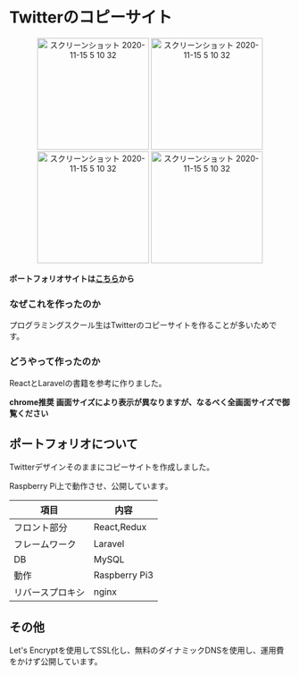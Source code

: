 # Twitterのコピーサイト
<div align="center">
  <img width="200" alt="スクリーンショット 2020-11-15 5 10 32" src="https://user-images.githubusercontent.com/43082614/102741591-203dab80-4396-11eb-9356-5b4cbf33ea29.png"> 

<img width="200" alt="スクリーンショット 2020-11-15 5 10 32" src="https://user-images.githubusercontent.com/43082614/102741582-1b78f780-4396-11eb-90a1-437ad103a8d1.png"> 
</div>
<div align="center">
<img width="200" alt="スクリーンショット 2020-11-15 5 10 32" src="https://user-images.githubusercontent.com/43082614/102741593-216ed880-4396-11eb-9c99-0d73082d0ea9.png"> 
<img width="200" alt="スクリーンショット 2020-11-15 5 10 32" src="https://user-images.githubusercontent.com/43082614/102741595-22a00580-4396-11eb-8712-90f2a25eb191.png">
</div>

**ポートフォリオサイトは[こちら](https://www.yktk435.live-on.net)から**



### なぜこれを作ったのか
プログラミングスクール生はTwitterのコピーサイトを作ることが多いためです。

### どうやって作ったのか
ReactとLaravelの書籍を参考に作りました。

**chrome推奨**
**画面サイズにより表示が異なりますが、なるべく全画面サイズで御覧ください**




## ポートフォリオについて
Twitterデザインそのままにコピーサイトを作成しました。

Raspberry Pi上で動作させ、公開しています。

|項目|内容|
|---|---|
|フロント部分|React,Redux|
|フレームワーク|Laravel|
|DB|MySQL|
|動作|Raspberry Pi3|
|リバースプロキシ|nginx|


## その他
Let's Encryptを使用してSSL化し、無料のダイナミックDNSを使用し、運用費をかけず公開しています。
